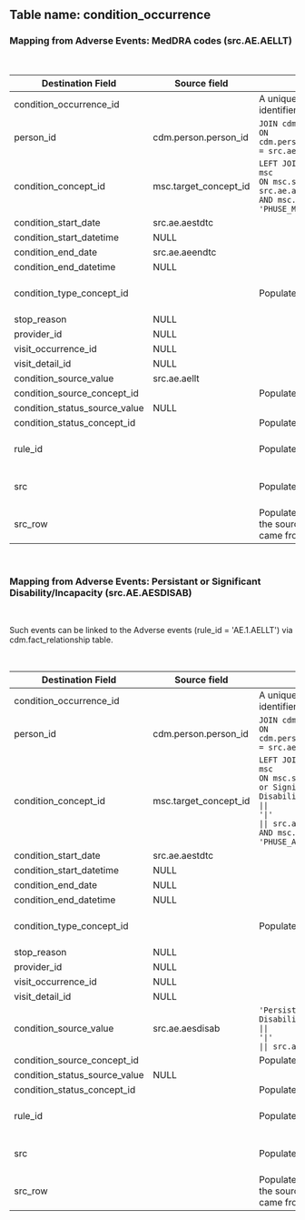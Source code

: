 ## Table name: condition_occurrence

### Mapping from Adverse Events: MedDRA codes (src.AE.AELLT)

</br>

| Destination Field | Source field | Logic | Comment |
| --- | --- | --- | --- |
| condition_occurrence_id |  | A unique system generated identifier | Auto-increment |
| person_id | cdm.person.person_id | `JOIN cdm.person` </br> `ON cdm.person.person_source_value = src.ae.usubjid` |  |
| condition_concept_id | msc.target_concept_id | `LEFT JOIN source_codes_mapped msc`</br> `ON msc.source_code = src.ae.aellt`</br> `AND msc.source_vocabulary_id = 'PHUSE_MedDRA'` |  |
| condition_start_date | src.ae.aestdtc |  |  |
| condition_start_datetime | NULL |  |  |
| condition_end_date | src.ae.aeendtc |  |  |
| condition_end_datetime | NULL |  |  |
| condition_type_concept_id |  | Populate with 32809 | Case Report Form |
| stop_reason | NULL |  |  |
| provider_id | NULL |  |  |
| visit_occurrence_id | NULL |  |  |
| visit_detail_id | NULL |  |  |
| condition_source_value | src.ae.aellt |  |
| condition_source_concept_id |  | Populate with 0 |  |
| condition_status_source_value | NULL |  |  |
| condition_status_concept_id |  | Populate with 0 |  |
| rule_id |  | Populate with 'ae.1.aellt' | Temp field for ETL |
| src |  | Populate with 'ae' | Temp field for ETL |
| src_row |  | Populate with the row number of the source table this record came from| Temp field for ETL |

</br>

### Mapping from Adverse Events: Persistant or Significant Disability/Incapacity (src.AE.AESDISAB)

</br>

Such events can be linked to the Adverse events (rule_id = 'AE.1.AELLT') via cdm.fact_relationship table.

</br>

| Destination Field | Source field | Logic | Comment |
| --- | --- | --- | --- |
| condition_occurrence_id |  | A unique system generated identifier | Auto-increment |
| person_id | cdm.person.person_id | `JOIN cdm.person` </br> `ON cdm.person.person_source_value = src.ae.usubjid` |  |
| condition_concept_id | msc.target_concept_id | `LEFT JOIN source_codes_mapped msc`</br> `ON msc.source_code = 'Persist or Signif Disability/Incapacity'`</br><code>&#124;&#124; '&#124;'</code></br><code>&#124;&#124; src.ae.aesdisab</code></br> `AND msc.source_vocabulary_id = 'PHUSE_AE_AESDISAB'` |  |
| condition_start_date | src.ae.aestdtc |  |  |
| condition_start_datetime | NULL |  |  |
| condition_end_date | NULL |  |  |
| condition_end_datetime | NULL |  |  |
| condition_type_concept_id |  | Populate with 32809 | Case Report Form |
| stop_reason | NULL |  |  |
| provider_id | NULL |  |  |
| visit_occurrence_id | NULL |  |  |
| visit_detail_id | NULL |  |  |
| condition_source_value | src.ae.aesdisab | `'Persist or Signif Disability/Incapacity'`</br><code>&#124;&#124; '&#124;'</code></br><code>&#124;&#124; src.ae.aesdisab</code> |
| condition_source_concept_id |  | Populate with 0 |  |
| condition_status_source_value | NULL |  |  |
| condition_status_concept_id |  | Populate with 0 |  |
| rule_id |  | Populate with 'ae.7.aesdisab' | Temp field for ETL |
| src |  | Populate with 'ae' | Temp field for ETL |
| src_row |  | Populate with the row number of the source table this record came from| Temp field for ETL |
